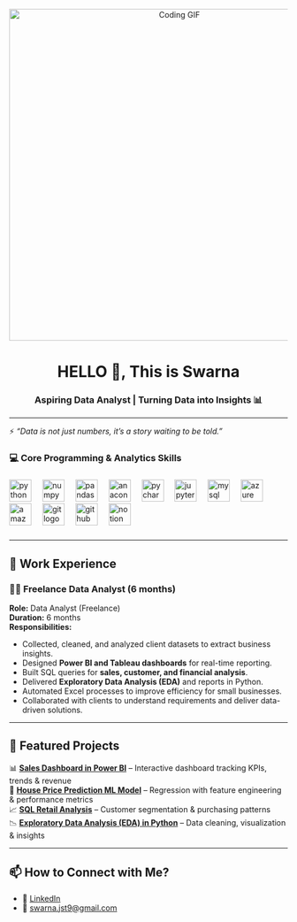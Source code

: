 <!-- Header GIF -->
<p align="center">
  <img src="https://media.giphy.com/media/qgQUggAC3Pfv687qPC/giphy.gif" width="600" alt="Coding GIF"/>
</p>

<h1 align="center">HELLO 👋, This is Swarna</h1>
<h3 align="center">Aspiring Data Analyst | Turning Data into Insights 📊</h3>

---

⚡ *“Data is not just numbers, it’s a story waiting to be told.”*


### 💻 Core Programming & Analytics Skills 

###

<div align="left">
  <img src="https://cdn.jsdelivr.net/gh/devicons/devicon/icons/python/python-original.svg" height="40" alt="python logo"  />
  <img width="12" />
  <img src="https://cdn.jsdelivr.net/gh/devicons/devicon/icons/numpy/numpy-original.svg" height="40" alt="numpy logo"  />
  <img width="12" />
  <img src="https://cdn.jsdelivr.net/gh/devicons/devicon/icons/pandas/pandas-original.svg" height="40" alt="pandas logo"  />
  <img width="12" />
  <img src="https://cdn.jsdelivr.net/gh/devicons/devicon/icons/anaconda/anaconda-original.svg" height="40" alt="anaconda logo"  />
  <img width="12" />
  <img src="https://cdn.jsdelivr.net/gh/devicons/devicon/icons/pycharm/pycharm-original.svg" height="40" alt="pycharm logo"  />
  <img width="12" />
  <img src="https://cdn.jsdelivr.net/gh/devicons/devicon/icons/jupyter/jupyter-original.svg" height="40" alt="jupyter logo"  />
  <img width="12" />
  <img src="https://cdn.jsdelivr.net/gh/devicons/devicon/icons/mysql/mysql-original.svg" height="40" alt="mysql logo"  />
  <img width="12" />
  <img src="https://cdn.jsdelivr.net/gh/devicons/devicon/icons/azure/azure-original.svg" height="40" alt="azure logo"  />
  <img width="12" />
  <img src="https://cdn.jsdelivr.net/gh/devicons/devicon/icons/amazonwebservices/amazonwebservices-line-wordmark.svg" height="40" alt="amazonwebservices logo"  />
  <img width="12" />
  <img src="https://cdn.jsdelivr.net/gh/devicons/devicon/icons/git/git-original.svg" height="40" alt="git logo"  />
  <img width="12" />
  <img src="https://cdn.jsdelivr.net/gh/devicons/devicon/icons/github/github-original.svg" height="40" alt="github logo"  />
  <img width="12" />
  <img src="https://cdn.jsdelivr.net/gh/devicons/devicon/icons/notion/notion-original.svg" height="40" alt="notion logo"  />
</div>

###



---

## 💼 Work Experience  

### 🧑‍💻 Freelance Data Analyst (6 months)  
**Role:** Data Analyst (Freelance)  
**Duration:** 6 months  
**Responsibilities:**  
- Collected, cleaned, and analyzed client datasets to extract business insights.  
- Designed **Power BI and Tableau dashboards** for real-time reporting.  
- Built SQL queries for **sales, customer, and financial analysis**.  
- Delivered **Exploratory Data Analysis (EDA)** and reports in Python.  
- Automated Excel processes to improve efficiency for small businesses.  
- Collaborated with clients to understand requirements and deliver data-driven solutions.  

---

## 📂 Featured Projects  

📊 **[Sales Dashboard in Power BI](#)** – Interactive dashboard tracking KPIs, trends & revenue  
🤖 **[House Price Prediction ML Model](#)** – Regression with feature engineering & performance metrics  
📈 **[SQL Retail Analysis](#)** – Customer segmentation & purchasing patterns  
📉 **[Exploratory Data Analysis (EDA) in Python](#)** – Data cleaning, visualization & insights  

---

## 📫 How to Connect with Me?  

- 💼 [LinkedIn](#)  
- 📧 swarna.jst9@gmail.com 


